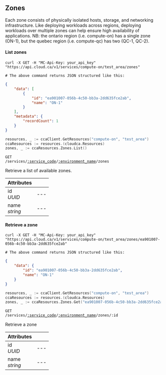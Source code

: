 ## Zones

Each zone consists of physically isolated hosts, storage, and networking infrastructure. Like deploying workloads across regions, deploying workloads over multiple zones can help ensure high availability of applications. NB: the ontario region (i.e. compute-on) has a single zone (ON-1), but the quebec region (i.e. compute-qc) has two (QC-1, QC-2).

#### List zones

```shell
curl -X GET -H "MC-Api-Key: your_api_key"
"https://api.cloud.ca/v1/services/compute-on/test_area/zones"

# The above command returns JSON structured like this:
```
```json
{
    "data": [
        {
            "id": "ea901007-056b-4c50-bb3a-2dd635fce2ab",
            "name": "ON-1"
        }
    ],
    "metadata": {
        "recordCount": 1
    }
}
```
```go
resources, _ := ccaClient.GetResources("compute-on", "test_area")
ccaResources := resources.(cloudca.Resources)
zones, _ := ccaResources.Zones.List()
```

<code>GET /services/<a href="#service-connections">:service_code</a>/<a href="#environments">:environment_name</a>/zones</code>

Retrieve a list of available zones.

Attributes | &nbsp;
---------- | -----
id<br/>*UUID* | ---
name<br/>*string* | ---

#### Retrieve a zone

```shell
curl -X GET -H "MC-Api-Key: your_api_key"
"https://api.cloud.ca/v1/services/compute-on/test_area/zones/ea901007-056b-4c50-bb3a-2dd635fce2ab"

# The above command returns JSON structured like this:
```
```json
{
    "data": {
        "id": "ea901007-056b-4c50-bb3a-2dd635fce2ab",
        "name": "ON-1"
    }
}

```
```go
resources, _ := ccaClient.GetResources("compute-on", "test_area")
ccaResources := resources.(cloudca.Resources)
zones, _ := ccaResources.Zones.Get("ea901007-056b-4c50-bb3a-2dd635fce2ab")
```

<code>GET /services/<a href="#service-connections">:service_code</a>/<a href="#environments">:environment_name</a>/zones/:id</code>

Retrieve a zone

Attributes | &nbsp;
---------- | -----
id<br/>*UUID* | ---
name<br/>*string* | ---
